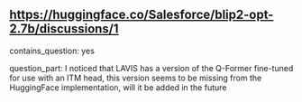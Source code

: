 ## https://huggingface.co/Salesforce/blip2-opt-2.7b/discussions/1

contains_question: yes

question_part: I noticed that LAVIS has a version of the Q-Former fine-tuned for use with an ITM head, this version seems to be missing from the HuggingFace implementation, will it be added in the future
